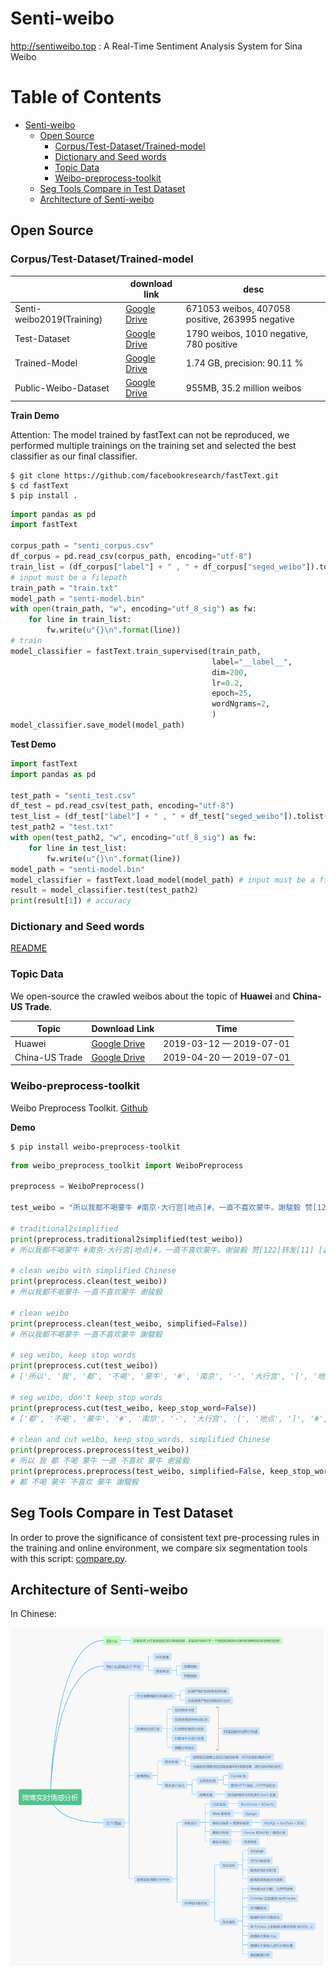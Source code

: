 # Senti-weibo
http://sentiweibo.top : A Real-Time Sentiment Analysis System for Sina Weibo

Table of Contents
=================

   * [Senti-weibo](#senti-weibo)
      * [Open Source](#open-source)
         * [Corpus/Test-Dataset/Trained-model](#corpustest-datasettrained-model)
         * [Dictionary and Seed words](#dictionary-and-seed-words)
         * [Topic Data](#topic-data)
         * [Weibo-preprocess-toolkit](#weibo-preprocess-toolkit)
      * [Seg Tools Compare in Test Dataset](#seg-tools-compare-in-test-dataset)
      * [Architecture of Senti-weibo](#architecture-of-senti-weibo)

## Open Source

### Corpus/Test-Dataset/Trained-model

|                           | download link                                                | desc                                            |
| ------------------------- | ------------------------------------------------------------ | ----------------------------------------------- |
| Senti-weibo2019(Training) | [Google Drive](https://drive.google.com/open?id=1yMCP44ICH1Gl29x920QyT9LQCnVg_2S6) | 671053 weibos, 407058 positive, 263995 negative |
| Test-Dataset              | [Google Drive](http://bit.ly/2RMGEix)                        | 1790 weibos, 1010 negative, 780 positive        |
| Trained-Model             | [Google Drive](https://drive.google.com/open?id=1duD2bIzMBjBnjOvJ9T10lR1HqKBeYarM) | 1.74 GB, precision: 90.11 %                     |
| Public-Weibo-Dataset      | [Google Drive](http://bit.ly/2KHMaSy)                        | 955MB, 35.2 million weibos                      |

**Train Demo**

Attention: The model trained by fastText can not be reproduced, we performed multiple trainings on the training set and selected the best classifier as our final classifier.

```shell
$ git clone https://github.com/facebookresearch/fastText.git
$ cd fastText
$ pip install .
```

```Python
import pandas as pd
import fastText

corpus_path = "senti_corpus.csv"
df_corpus = pd.read_csv(corpus_path, encoding="utf-8")
train_list = (df_corpus["label"] + " , " + df_corpus["seged_weibo"]).tolist()
# input must be a filepath
train_path = "train.txt" 
model_path = "senti-model.bin"
with open(train_path, "w", encoding="utf_8_sig") as fw:
    for line in train_list:
        fw.write(u"{}\n".format(line))
# train
model_classifier = fastText.train_supervised(train_path,
                                             label="__label__",
                                             dim=200,
                                             lr=0.2, 
                                             epoch=25,
                                             wordNgrams=2,
                                             )
model_classifier.save_model(model_path)
```

**Test Demo**

```Python
import fastText
import pandas as pd

test_path = "senti_test.csv"
df_test = pd.read_csv(test_path, encoding="utf-8")
test_list = (df_test["label"] + " , " + df_test["seged_weibo"]).tolist()
test_path2 = "test.txt"
with open(test_path2, "w", encoding="utf_8_sig") as fw:
    for line in test_list:
        fw.write(u"{}\n".format(line))
model_path = "senti-model.bin"
model_classifier = fastText.load_model(model_path) # input must be a filepath
result = model_classifier.test(test_path2)
print(result[1]) # accuracy
```

### Dictionary and Seed words

[README](./corpus-and-dictionary/README.md)

### Topic Data

We open-source the crawled weibos about the topic of **Huawei** and **China-US Trade**. 

| Topic          | Download Link                                                | Time                    |
| -------------- | ------------------------------------------------------------ | ----------------------- |
| Huawei         | [Google Drive](https://drive.google.com/file/d/11TgYQZrqJddoRscE08B42He4TwD7_Jh2/view?usp=sharing) | 2019-03-12 — 2019-07-01 |
| China-US Trade | [Google Drive](https://drive.google.com/file/d/1CkDvSSvYZhrx5A09getatfmiSxnY26Mq/view?usp=sharing) | 2019-04-20 — 2019-07-01 |

### Weibo-preprocess-toolkit

Weibo Preprocess Toolkit. [Github](<https://github.com/wansho/weibo-preprocess-toolkit>)

**Demo**

```shell
$ pip install weibo-preprocess-toolkit
```

```Python
from weibo_preprocess_toolkit import WeiboPreprocess

preprocess = WeiboPreprocess()

test_weibo = "所以我都不喝蒙牛 #南京·大行宫[地点]#，一直不喜欢蒙牛。謝駿毅 赞[122]转发[11] [超话] 收藏09月11日 18:57 "

# traditional2simplified
print(preprocess.traditional2simplified(test_weibo))
# 所以我都不喝蒙牛 #南京·大行宫[地点]#，一直不喜欢蒙牛。谢骏毅 赞[122]转发[11] [超话] 收藏09月11日 18:57

# clean weibo with simplified Chinese
print(preprocess.clean(test_weibo))
# 所以我都不喝蒙牛 一直不喜欢蒙牛 谢骏毅

# clean weibo 
print(preprocess.clean(test_weibo, simplified=False))
# 所以我都不喝蒙牛 一直不喜欢蒙牛 謝駿毅

# seg weibo, keep stop words
print(preprocess.cut(test_weibo))
# ['所以', '我', '都', '不喝', '蒙牛', '#', '南京', '·', '大行宫', '[', '地点', ']', '#', '，', '一直', '不喜欢', '蒙牛', '。', '謝駿毅', '赞', '[', '122', ']', '转发', '[', '11', ']', '[', '超话', ']', '收藏', '09', '月', '11', '日', '18', ':', '57', '\xa0']

# seg weibo, don't keep stop words
print(preprocess.cut(test_weibo, keep_stop_word=False))
# ['都', '不喝', '蒙牛', '#', '南京', '·', '大行宫', '[', '地点', ']', '#', '，', '不喜欢', '蒙牛', '。', '謝駿毅', '赞', '[', '122', ']', '转发', '[', '11', ']', '[', '超话', ']', '收藏', '09', '月', '11', '日', '18', ':', '57', '\xa0']

# clean and cut weibo, keep_stop_words, simplified Chinese
print(preprocess.preprocess(test_weibo))
# 所以 我 都 不喝 蒙牛 一直 不喜欢 蒙牛 谢骏毅
print(preprocess.preprocess(test_weibo, simplified=False, keep_stop_word=False))
# 都 不喝 蒙牛 不喜欢 蒙牛 謝駿毅
```

## Seg Tools Compare in Test Dataset

In order to prove the significance of consistent text pre-processing rules in the training and online environment, we compare six segmentation tools with this script: [compare.py](./seg-tools-compare/compare.py).

## Architecture of Senti-weibo

In Chinese: 

![1563592686501](assets/1563592686501.png)



